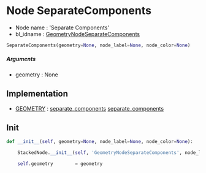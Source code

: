 # Node SeparateComponents

- Node name : 'Separate Components'
- bl_idname : [GeometryNodeSeparateComponents](https://docs.blender.org/api/current/bpy.types.GeometryNodeSeparateComponents.html)


``` python
SeparateComponents(geometry=None, node_label=None, node_color=None)
```
##### Arguments

- geometry : None

## Implementation

- [GEOMETRY](/docs/GeoNodes/GEOMETRY.md) : [separate_components](/docs/GeoNodes/GEOMETRY.md#separate_components) [separate_components](/docs/GeoNodes/GEOMETRY.md#separate_components)

## Init

``` python
def __init__(self, geometry=None, node_label=None, node_color=None):

    StackedNode.__init__(self, 'GeometryNodeSeparateComponents', node_label=node_label, node_color=node_color)

    self.geometry        = geometry
```
